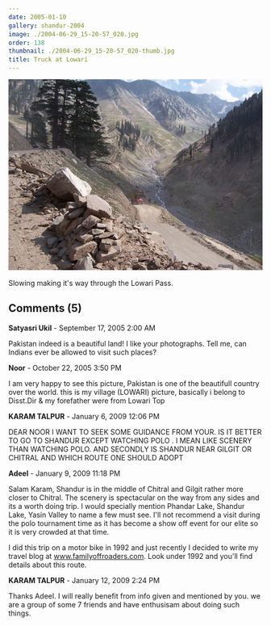 ```yaml
---
date: 2005-01-10
gallery: shandur-2004
image: ./2004-06-29_15-20-57_020.jpg
order: 138
thumbnail: ./2004-06-29_15-20-57_020-thumb.jpg
title: Truck at Lowari
---
```


![Truck at Lowari](./2004-06-29_15-20-57_020.jpg)

Slowing making it's way through the Lowari Pass.

<div id="comments">

## Comments (5)

<div id="comment">

**Satyasri Ukil** - September 17, 2005  2:00 AM

Pakistan indeed is a beautiful land!
I like your photographs.
Tell me, can Indians ever be allowed to visit such places?

</div>

<div id="comment">

**Noor** - October 22, 2005  3:50 PM

I am very happy to see this picture, Pakistan is one of the beautifull country over the world. this is my village (LOWARI) picture, basically i belong to Disst.Dir & my forefather were from Lowari Top

</div>

<div id="comment">

**KARAM TALPUR** - January  6, 2009 12:06 PM

DEAR NOOR I WANT TO SEEK SOME GUIDANCE FROM YOUR. IS IT BETTER TO GO TO SHANDUR EXCEPT WATCHING POLO . I MEAN LIKE SCENERY THAN WATCHING POLO. AND SECONDLY IS SHANDUR NEAR GILGIT OR CHITRAL AND WHICH ROUTE ONE SHOULD ADOPT

</div>

<div id="comment">

**Adeel** - January  9, 2009 11:18 PM

Salam Karam,
Shandur is in the middle of Chitral and Gilgit rather more closer to Chitral. The scenery is spectacular on the way from any sides and its a worth doing trip. I would specially mention Phandar Lake, Shandur Lake, Yasin Valley to name a few must see. I'll not recommend a visit during the polo tournament time as it has become a show off event for our elite so it is very crowded at that time.

I did this trip on a motor bike in 1992 and just recently I decided to write my travel blog at www.familyoffroaders.com. Look under 1992 and you'll find details about this route.

</div>

<div id="comment">

**KARAM TALPUR** - January 12, 2009  2:24 PM

Thanks Adeel. I will really benefit from info given and mentioned by you. we are a group of some 7 friends and have enthusisam about doing such things.

</div>

</div>